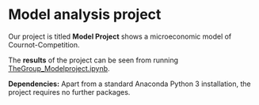# Model analysis project

Our project is titled **Model Project** shows a microeconomic model of Cournot-Competition.

The **results** of the project can be seen from running [TheGroup_Modelproject.ipynb](TheGroup_Modelproject.ipynb).

**Dependencies:** Apart from a standard Anaconda Python 3 installation, the project requires no further packages.
